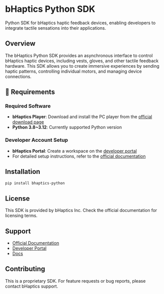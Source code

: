 # bHaptics Python SDK

Python SDK for bHaptics haptic feedback devices, enabling developers to integrate tactile sensations into their applications.

## Overview

The bHaptics Python SDK provides an asynchronous interface to control bHaptics haptic devices, including vests, gloves, and other tactile feedback hardware. This SDK allows you to create immersive experiences by sending haptic patterns, controlling individual motors, and managing device connections.

## 🔧 Requirements

### Required Software
- **bHaptics Player**: Download and install the PC player from the [official download page](https://www.bhaptics.com/support/downloads)
- **Python 3.8~3.12**: Currently supported Python version

### Developer Account Setup
- **bHaptics Portal**: Create a workspace on the [developer portal](https://developer.bhaptics.com/)
- For detailed setup instructions, refer to the [official documentation](https://docs.bhaptics.com/portal/)

## Installation

```bash
pip install bhaptics-python
```

## License

This SDK is provided by bHaptics Inc. Check the official documentation for licensing terms.

## Support

- [Official Documentation](https://docs.bhaptics.com)
- [Developer Portal](https://developer.bhaptics.com)
- [Docs](https://docs.bhaptics.com/sdk/python/)

## Contributing

This is a proprietary SDK. For feature requests or bug reports, please contact bHaptics support.
